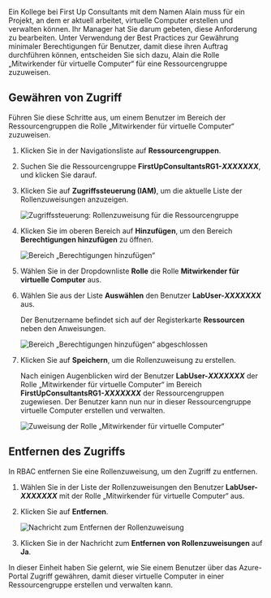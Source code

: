 Ein Kollege bei First Up Consultants mit dem Namen Alain muss für ein Projekt, an dem er aktuell arbeitet, virtuelle Computer erstellen und verwalten können. Ihr Manager hat Sie darum gebeten, diese Anforderung zu bearbeiten. Unter Verwendung der Best Practices zur Gewährung minimaler Berechtigungen für Benutzer, damit diese ihren Auftrag durchführen können, entscheiden Sie sich dazu, Alain die Rolle „Mitwirkender für virtuelle Computer“ für eine Ressourcengruppe zuzuweisen.

## <a name="grant-access"></a>Gewähren von Zugriff

Führen Sie diese Schritte aus, um einem Benutzer im Bereich der Ressourcengruppen die Rolle „Mitwirkender für virtuelle Computer“ zuzuweisen.

1. Klicken Sie in der Navigationsliste auf **Ressourcengruppen**.

1. Suchen Sie die Ressourcengruppe **FirstUpConsultantsRG1-_XXXXXXX_**, und klicken Sie darauf.

1. Klicken Sie auf **Zugriffssteuerung (IAM)**, um die aktuelle Liste der Rollenzuweisungen anzuzeigen.

   ![Zugriffssteuerung: Rollenzuweisung für die Ressourcengruppe](../media/5-resource-group-role-assignment.png)

1. Klicken Sie im oberen Bereich auf **Hinzufügen**, um den Bereich **Berechtigungen hinzufügen** zu öffnen.

   ![Bereich „Berechtigungen hinzufügen“](../media/5-add-permissions.png)

1. Wählen Sie in der Dropdownliste **Rolle** die Rolle **Mitwirkender für virtuelle Computer** aus.

1. Wählen Sie aus der Liste **Auswählen** den Benutzer **LabUser-_XXXXXXX_** aus.

    Der Benutzername befindet sich auf der Registerkarte **Ressourcen** neben den Anweisungen.

   ![Bereich „Berechtigungen hinzufügen“ abgeschlossen](../media/5-add-permissions-save.png)

1. Klicken Sie auf **Speichern**, um die Rollenzuweisung zu erstellen.

   Nach einigen Augenblicken wird der Benutzer **LabUser-_XXXXXXX_** der Rolle „Mitwirkender für virtuelle Computer“ im Bereich **FirstUpConsultantsRG1-_XXXXXXX_** der Ressourcengruppen zugewiesen. Der Benutzer kann nun nur in dieser Ressourcengruppe virtuelle Computer erstellen und verwalten.

   ![Zuweisung der Rolle „Mitwirkender für virtuelle Computer“](../media/5-vm-contributor-assignment.png)

## <a name="remove-access"></a>Entfernen des Zugriffs

In RBAC entfernen Sie eine Rollenzuweisung, um den Zugriff zu entfernen.

1. Wählen Sie in der Liste der Rollenzuweisungen den Benutzer **LabUser-_XXXXXXX_** mit der Rolle „Mitwirkender für virtuelle Computer“ aus.

1. Klicken Sie auf **Entfernen**.

   ![Nachricht zum Entfernen der Rollenzuweisung](../media/5-remove-role-assignment.png)

1. Klicken Sie in der Nachricht zum **Entfernen von Rollenzuweisungen** auf **Ja**.

In dieser Einheit haben Sie gelernt, wie Sie einem Benutzer über das Azure-Portal Zugriff gewähren, damit dieser virtuelle Computer in einer Ressourcengruppe erstellen und verwalten kann.